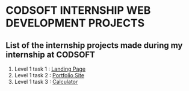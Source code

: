 # CODSOFT INTERNSHIP WEB DEVELOPMENT PROJECTS
## List of the internship projects made during my internship at CODSOFT
1) Level 1 task 1 : [Landing Page](https://github.com/apache2op/CODSOFT/tree/main/LandingPage)
2) Level 1 task 2 : [Portfolio Site](https://github.com/apache2op/CODSOFT/tree/main/Portfolio)
3) Level 1 task 3 : [Calculator](https://github.com/apache2op/CODSOFT/tree/main/Calculator)
